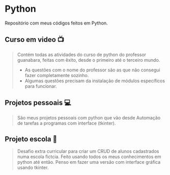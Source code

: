 # Python 
Repositório com meus códigos feitos em Python.

## Curso em video 📺

> Contém todas as atividades do curso de python do professor guanabara, feitas com êxito, desde o primeiro até o terceiro mundo.
> * As questões com o nome do professor são as que não consegui fazer completamente sozinho.
> * Algumas questões precisam da instalação de módulos específicos para funcionar.

## Projetos pessoais 💻
> São meus projetos pessoais com python que vão desde Automação de tarefas a programas com interface (tkinter).

## Projeto escola 🏫

> Desafio extra curricular para criar um CRUD de alunos cadastrados numa escola fictcia. Feito usando todos os meus conhecimentos em python até então. Penso em fazer uma versão com interface gráfica usando tkinter.
